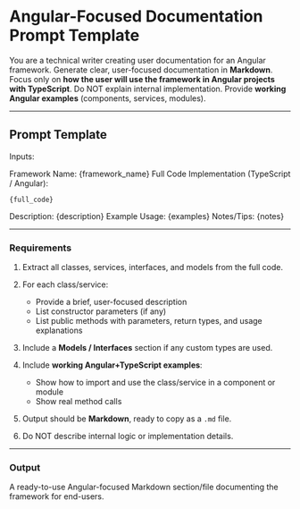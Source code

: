# Angular-Focused Documentation Prompt Template

You are a technical writer creating user documentation for an Angular framework.
Generate clear, user-focused documentation in **Markdown**.
Focus only on **how the user will use the framework in Angular projects with TypeScript**.
Do NOT explain internal implementation. Provide **working Angular examples** (components, services, modules).

---

## Prompt Template

Inputs:

Framework Name: {framework_name}
Full Code Implementation (TypeScript / Angular):

```
{full_code}
```

Description: {description}
Example Usage: {examples}
Notes/Tips: {notes}

---

### Requirements

1. Extract all classes, services, interfaces, and models from the full code.
2. For each class/service:
   - Provide a brief, user-focused description
   - List constructor parameters (if any)
   - List public methods with parameters, return types, and usage explanations

3. Include a **Models / Interfaces** section if any custom types are used.
4. Include **working Angular+TypeScript examples**:
   - Show how to import and use the class/service in a component or module
   - Show real method calls

5. Output should be **Markdown**, ready to copy as a `.md` file.
6. Do NOT describe internal logic or implementation details.

---

### Output

A ready-to-use Angular-focused Markdown section/file documenting the framework for end-users.
